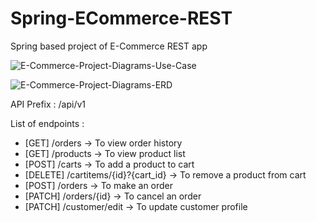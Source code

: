 # Spring-ECommerce-REST
 Spring based project of E-Commerce REST app

![E-Commerce-Project-Diagrams-Use-Case](https://user-images.githubusercontent.com/19941953/175799960-90ad8a09-de77-4362-9ca0-bbcf68d3dca2.png)

![E-Commerce-Project-Diagrams-ERD](https://user-images.githubusercontent.com/19941953/175799966-9d46e90d-2973-4445-a5cf-6beda454b81d.png)

API Prefix : /api/v1

List of endpoints :
+ [GET] /orders -> To view order history
+ [GET] /products -> To view product list
+ [POST] /carts -> To add a product to cart
+ [DELETE] /cartitems/{id}?{cart_id} -> To remove a product from cart
+ [POST] /orders -> To make an order
+ [PATCH] /orders/{id} -> To cancel an order
+ [PATCH] /customer/edit -> To update customer profile
